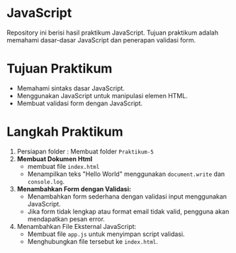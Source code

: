 # **JavaScript**
Repository ini berisi hasil praktikum JavaScript. Tujuan praktikum adalah memahami dasar-dasar JavaScript dan penerapan validasi form.
# **Tujuan Praktikum**
- Memahami sintaks dasar JavaScript.
- Menggunakan JavaScript untuk manipulasi elemen HTML.
- Membuat validasi form dengan JavaScript.
# Langkah Praktikum
1. Persiapan folder : Membuat folder `Praktikum-5`
2. **Membuat Dokumen Html**
   - membuat file `index.html`
   - Menampilkan teks "Hello World" menggunakan `document.write` dan `console.log`.
3. **Menambahkan Form dengan Validasi:**
   - Menambahkan form sederhana dengan validasi input menggunakan JavaScript.
   - Jika form tidak lengkap atau format email tidak valid, pengguna akan mendapatkan pesan error.
4. Menambahkan File Eksternal JavaScript:
   - Membuat file `app.js` untuk menyimpan script validasi.
   - Menghubungkan file tersebut ke `index.html`.
